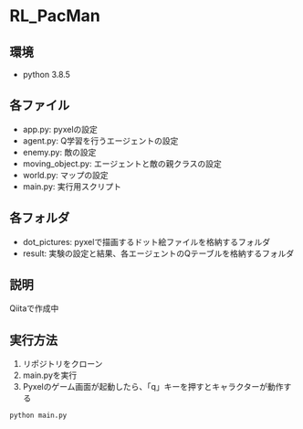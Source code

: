 # RL_PacMan
## 環境
- python 3.8.5
## 各ファイル
- app.py: pyxelの設定
- agent.py: Q学習を行うエージェントの設定
- enemy.py: 敵の設定
- moving_object.py: エージェントと敵の親クラスの設定
- world.py: マップの設定
- main.py: 実行用スクリプト

## 各フォルダ
- dot_pictures: pyxelで描画するドット絵ファイルを格納するフォルダ
- result: 実験の設定と結果、各エージェントのQテーブルを格納するフォルダ

## 説明
Qiitaで作成中

## 実行方法
1. リポジトリをクローン
2. main.pyを実行
3. Pyxelのゲーム画面が起動したら、「q」キーを押すとキャラクターが動作する
~~~
python main.py
~~~
